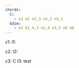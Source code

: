 ```yaml
---
chords:
  C: 
    - o1 m1 n2,3 n3,2 n5,1
  Gdim:
    - o3 b1,4,3 n2,4 n3,5 m5 m6
---
```

c1:
l1:

c2:
l2:

c3: C
l3: test
